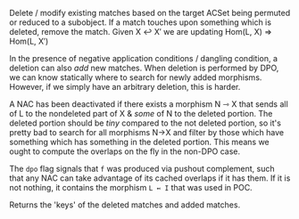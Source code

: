 Delete / modify existing matches based on the target ACSet being permuted or  reduced to a subobject. If a match touches upon something which is deleted,  remove the match. Given X ↩ X′ we are updating Hom(L, X) => Hom(L, X′)

In the presence of negative application conditions / dangling condition,  a deletion can also *add* new matches. When deletion is performed by DPO, we  can know statically where to search for newly added morphisms. However, if we  simply have an arbitrary deletion, this is harder. 

A NAC has been deactivated if there exists a morphism N ⇾ X that sends  all of L to the nondeleted part of X & *some* of N to the deleted portion. The  deleted portion should be *tiny* compared to the not deleted portion, so it's  pretty bad to search for all morphisms N->X and filter by those which have  something which has something in the deleted portion. This means we ought to  compute the overlaps on the fly in the non-DPO case. 

The `dpo` flag signals that `f` was produced via pushout complement, such that  any NAC can take advantage of its cached overlaps if it has them. If it is not  nothing, it contains the morphism `L ↢ I` that was used in POC.

Returns the 'keys' of the deleted matches and added matches.
